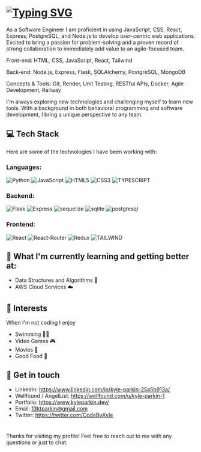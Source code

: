 # [![Typing SVG](https://readme-typing-svg.herokuapp.com?font=Fira+Code&pause=1000&color=099aad&width=550&lines=Hey+I'm+Kyle%2C+A+Full+Stack+Software+Engineer)](https://git.io/typing-svg)

As a Software Engineer I am proficient in using JavaScript, CSS, React, Express, PostgreSQL, and Node.js to develop user-centric web applications. Excited to bring a passion for problem-solving and a proven record of strong collaboration to immediately add value to an agile-focused team.

Front-end: HTML, CSS, JavaScript, React, Tailwind

Back-end: Node.js, Express, Flask, SQLAlchemy, PostgreSQL, MongoDB

Concepts & Tools: Git, Render, Unit Testing, RESTful APIs, Docker, Agile Development, Railway

I'm always exploring new technologies and challenging myself to learn new tools. With a background in both behavioral programming and software development, I bring a unique perspective to any team.

## 💻 Tech Stack
Here are some of the technologies I have been working with:
### Languages:
![Python](https://img.shields.io/badge/Python-3776AB?style=for-the-badge&logo=python&logoColor=white)
![JavaScript](https://img.shields.io/badge/JavaScript-F7DF1E?style=for-the-badge&logo=javascript&logoColor=black)
![HTML5](https://img.shields.io/badge/HTML5-E34F26?style=for-the-badge&logo=html5&logoColor=white)
![CSS3](https://img.shields.io/badge/CSS3-1572B6?style=for-the-badge&logo=css3&logoColor=white)
![TYPESCRIPT](https://img.shields.io/badge/typescript-014CFF?style=for-the-badge&logo=typescript&logoColor=white)
### Backend:
![Flask](https://img.shields.io/badge/Flask-000000?style=for-the-badge&logo=flask&logoColor=white)
![Express](https://img.shields.io/badge/Express.js-404D59?style=for-the-badge)
![sequelize](https://img.shields.io/badge/sequelize-323330?style=for-the-badge&logo=sequelize&logoColor=blue)
![sqlite](https://img.shields.io/badge/SQLite-07405E?style=for-the-badge&logo=sqlite&logoColor=white)
![postgresql](https://img.shields.io/badge/PostgreSQL-316192?style=for-the-badge&logo=postgresql&logoColor=white)
### Frontend:
![React](https://img.shields.io/badge/React-20232A?style=for-the-badge&logo=react&logoColor=61DAFB)
![React-Router](https://img.shields.io/badge/React_Router-CA4245?style=for-the-badge&logo=react-router&logoColor=white)
![Redux](https://img.shields.io/badge/Redux-593D88?style=for-the-badge&logo=redux&logoColor=white)
![TAILWIND](https://img.shields.io/badge/Tailwind_CSS-38B2AC?style=for-the-badge&logo=tailwind-css&logoColor=white)



## 🌱 What I'm currently learning and getting better at:
- Data Structures and Algorithms 🤖
- AWS Cloud Services ☁️
## 🎉 Interests
When I'm not coding I enjoy
- Swimming :swimming_man:
- Video Games 🎮
- Movies 🎥
- Good Food 🍛
## 💬 Get in touch
- LinkedIn: https://www.linkedin.com/in/kyle-parkin-25a5b913a/
- Wellfound / AngelList: https://wellfound.com/u/kyle-parkin-1
- Portfolio: https://www.kyleparkin.dev/
- Email: 13ktparkin@gmail.com
- Twitter: https://twitter.com/CodeByKyle
#
Thanks for visiting my profile! Feel free to reach out to me with any questions or just to chat.
<!-- ## 📈 Stats: -->
<!-- <p align="center"> <img src="https://github-readme-stats.vercel.app/api?username=13kparkin&show_icons=true&theme=gotham" alt="abhisheknaiidu" /> -->
